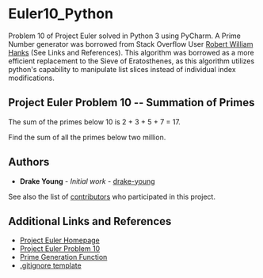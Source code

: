 # Euler10_Python

Problem 10 of Project Euler solved in Python 3 using PyCharm. A Prime Number generator was borrowed from Stack Overflow User [Robert William Hanks](https://stackoverflow.com/users/350331/robert-william-hanks) (See Links and References). This algorithm was borrowed as a more efficient replacement to the Sieve of Eratosthenes, as this algorithm utilizes python's capability to manipulate list slices instead of individual index modifications.

## Project Euler Problem 10 -- Summation of Primes

The sum of the primes below 10 is 2 + 3 + 5 + 7 = 17.

Find the sum of all the primes below two million.

## Authors

* **Drake Young** - *Initial work* - [drake-young](https://github.com/drake-young)

See also the list of [contributors](https://github.com/drake-young/Euler10_Python/contributors) who participated in this project.

## Additional Links and References

* [Project Euler Homepage](https://projecteuler.net/about)
* [Project Euler Problem 10](https://projecteuler.net/problem=10)
* [Prime Generation Function](https://stackoverflow.com/questions/2068372/fastest-way-to-list-all-primes-below-n/3035188#3035188)
* [.gitignore template](https://github.com/github/gitignore/blob/master/Global/JetBrains.gitignore)
